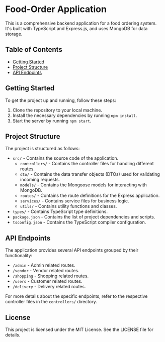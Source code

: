 # Food-Order Application

This is a comprehensive backend application for a food ordering system. It's built with TypeScript and Express.js, and uses MongoDB for data storage.

## Table of Contents

- [Getting Started](#getting-started)
- [Project Structure](#project-structure)
- [API Endpoints](#api-endpoints)

## Getting Started

To get the project up and running, follow these steps:

1. Clone the repository to your local machine.
2. Install the necessary dependencies by running `npm install`.
3. Start the server by running `npm start`.

## Project Structure

The project is structured as follows:

- `src/` - Contains the source code of the application.
  - `controllers/` - Contains the controller files for handling different routes.
  - `dto/` - Contains the data transfer objects (DTOs) used for validating incoming requests.
  - `models/` - Contains the Mongoose models for interacting with MongoDB.
  - `routes/` - Contains the route definitions for the Express application.
  - `services/` - Contains service files for business logic.
  - `utils/` - Contains utility functions and classes.
- `types/` - Contains TypeScript type definitions.
- `package.json` - Contains the list of project dependencies and scripts.
- `tsconfig.json` - Contains the TypeScript compiler configuration.

## API Endpoints

The application provides several API endpoints grouped by their functionality:

- `/admin` - Admin related routes.
- `/vendor` - Vendor related routes.
- `/shopping` - Shopping related routes.
- `/users` - Customer related routes.
- `/delivery` - Delivery related routes.

For more details about the specific endpoints, refer to the respective controller files in the `controllers/` directory.

## License

This project is licensed under the MIT License. See the LICENSE file for details.
